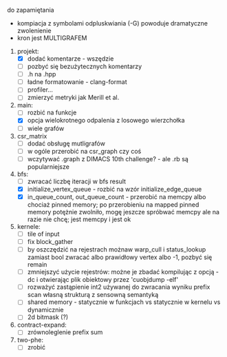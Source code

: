 do zapamiętania
- kompiacja z symbolami odpluskwiania (-G) powoduje dramatyczne zwolenienie
- kron jest MULTIGRAFEM
1. projekt:
   - [x] dodać komentarze - wszędzie
   - [ ] pozbyć się bezużytecznych komentarzy
   - [ ] .h na .hpp
   - [ ] ładne formatowanie - clang-format
   - [ ] profiler…
   - [ ] zmierzyć metryki jak Merill et al.
1. main:
   - [ ] rozbić na funkcje
   - [x] opcja wielokrotnego odpalenia z losowego wierzchołka
   - [ ] wiele grafów
1. csr\_matrix
   - [ ] dodać obsługę mutligrafów
   - [ ] w ogóle przerobić na csr\_graph czy coś
   - [ ] wczytywać .graph z DIMACS 10th challenge? - ale .rb są popularniejsze
1. bfs:
   - [ ] zwracać liczbę iteracji w bfs result
   - [x] initialize\_vertex\_queue - rozbić na wzór initialize\_edge\_queue
   - [x] in\_queue\_count, out\_queue\_count - przerobić na memcpy albo chociaż pinned memory; po przerobieniu na mapped pinned memory potężnie zwolniło, mogę jeszcze spróbwać memcpy ale na razie nie chcę; jest memcpy i jest ok
1. kernele: 
   - [ ] tile of input
   - [ ] fix block\_gather
   - [ ] by oszczędzić na rejestrach możnaw warp\_cull i status\_lookup zamiast bool zwracać albo prawidłowy vertex albo -1, pozbyć się remain
   - [ ] zmniejszyć użycie rejestrów: możne je zbadać kompilując z opcją -dc i otwierając plik obiektowy przez 'cuobjdump -elf'
   - [ ] rozważyć zastąpienie int2 używanej do zwracania wyniku prefix scan własną strukturą z sensowną semantyką
   - [ ] shared memory - statycznie w funkcjach vs statycznie w kernelu vs dynamicznie
   - [ ] 2d bitmask (?)
1. contract-expand:
   - [ ] zrównoleglenie prefix sum
1. two-phe:
   - [ ] zrobić
